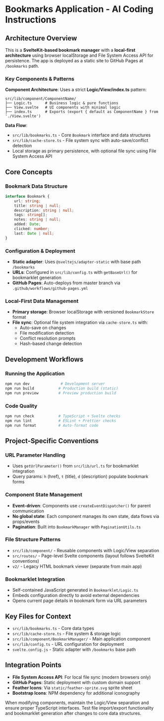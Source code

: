 # Bookmarks Application - AI Coding Instructions

## Architecture Overview

This is a **SvelteKit-based bookmark manager** with a **local-first architecture** using browser localStorage and File System Access API for persistence. The app is deployed as a static site to GitHub Pages at `/bookmarks` path.

### Key Components & Patterns

**Component Architecture**: Uses a strict **Logic/View/index.ts** pattern:
```
src/lib/component/ComponentName/
├── Logic.ts      # Business logic & pure functions
├── View.svelte   # UI components with minimal logic  
├── index.ts      # Exports (export { default as ComponentName } from './View.svelte')
```

**Data Flow**: 
- `src/lib/bookmarks.ts` - Core `Bookmark` interface and data structures
- `src/lib/cache-store.ts` - File system sync with auto-save/conflict detection
- Local storage as primary persistence, with optional file sync using File System Access API

## Core Concepts

### Bookmark Data Structure
```typescript
interface Bookmark {
    url: string;
    title: string | null;
    description: string | null; 
    tags: string[];
    notes: string | null;
    added: Date;
    clicked: number;
    last: Date | null;
}
```

### Configuration & Deployment
- **Static adapter**: Uses `@sveltejs/adapter-static` with base path `/bookmarks`
- **URLs**: Configured in `src/lib/config.ts` with `getBaseUrl()` for bookmarklet generation
- **GitHub Pages**: Auto-deploys from master branch via `.github/workflows/github-pages.yml`

### Local-First Data Management
- **Primary storage**: Browser localStorage with versioned `BookmarkStore` format
- **File sync**: Optional file system integration via `cache-store.ts` with:
  - Auto-save on changes
  - File modification detection
  - Conflict resolution prompts
  - Hash-based change detection

## Development Workflows

### Running the Application
```bash
npm run dev              # Development server
npm run build           # Production build (static)
npm run preview         # Preview production build
```

### Code Quality
```bash
npm run check           # TypeScript + Svelte checks
npm run lint            # ESLint + Prettier checks
npm run format          # Auto-format code
```

## Project-Specific Conventions

### URL Parameter Handling
- Uses `getUrlParameter()` from `src/lib/url.ts` for bookmarklet integration
- Query params: `h` (href), `t` (title), `d` (description) populate bookmark forms

### Component State Management
- **Event-driven**: Components use `createEventDispatcher()` for parent communication
- **No global state**: Each component manages its own state, data flows via props/events
- **Pagination**: Built into `BookmarkManager` with `PaginationUtils.ts`

### File Structure Patterns
- `src/lib/component/` - Reusable components with Logic/View separation
- `src/routes/` - Page-level Svelte components (layout follows SvelteKit conventions)
- `v2/` - Legacy HTML bookmark viewer (separate from main app)

### Bookmarklet Integration
- Self-contained JavaScript generated in `Bookmarklet/Logic.ts`
- Embeds configuration directly to avoid external dependencies
- Opens current page details in bookmark form via URL parameters

## Key Files for Context

- `src/lib/bookmarks.ts` - Core data types
- `src/lib/cache-store.ts` - File system & storage logic
- `src/lib/component/BookmarkManager/` - Main application component
- `src/lib/config.ts` - URL configuration for deployment
- `svelte.config.js` - Static adapter with `/bookmarks` base path

## Integration Points

- **File System Access API**: For local file sync (modern browsers only)
- **GitHub Pages**: Static deployment with custom domain support
- **Feather Icons**: Via `static/feather-sprite.svg` sprite sheet
- **Bootstrap Icons**: NPM dependency for additional iconography

When modifying components, maintain the Logic/View separation and ensure proper TypeScript interfaces. Test file import/export functionality and bookmarklet generation after changes to core data structures.

